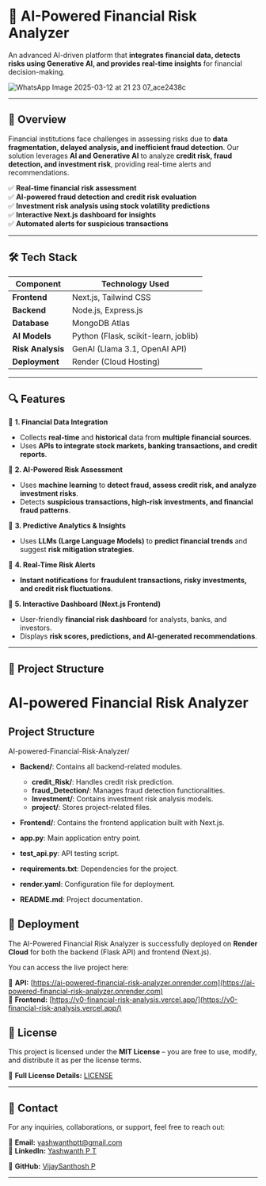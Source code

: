 # 🚀 AI-Powered Financial Risk Analyzer

An advanced AI-driven platform that **integrates financial data, detects risks using Generative AI, and provides real-time insights** for financial decision-making.

![WhatsApp Image 2025-03-12 at 21 23 07_ace2438c](https://github.com/user-attachments/assets/6eadfdd7-07e1-40dc-b433-e61ee970bceb)


---

## 📖 Overview  
Financial institutions face challenges in assessing risks due to **data fragmentation, delayed analysis, and inefficient fraud detection**. Our solution leverages **AI and Generative AI** to analyze **credit risk, fraud detection, and investment risk**, providing real-time alerts and recommendations.

✅ **Real-time financial risk assessment**  
✅ **AI-powered fraud detection and credit risk evaluation**  
✅ **Investment risk analysis using stock volatility predictions**  
✅ **Interactive Next.js dashboard for insights**  
✅ **Automated alerts for suspicious transactions**  

---

## 🛠️ Tech Stack  

| Component    | Technology Used |
|-------------|----------------|
| **Frontend** | Next.js, Tailwind CSS |
| **Backend**  | Node.js, Express.js |
| **Database** | MongoDB Atlas |
| **AI Models** | Python (Flask, scikit-learn, joblib) |
| **Risk Analysis** | GenAI (Llama 3.1, OpenAI API) |
| **Deployment** | Render (Cloud Hosting) |

---

## 🔍 Features  

📌 **1. Financial Data Integration**  
- Collects **real-time** and **historical** data from **multiple financial sources**.  
- Uses **APIs to integrate stock markets, banking transactions, and credit reports**.  

📌 **2. AI-Powered Risk Assessment**  
- Uses **machine learning** to **detect fraud, assess credit risk, and analyze investment risks**.  
- Detects **suspicious transactions, high-risk investments, and financial fraud patterns**.  

📌 **3. Predictive Analytics & Insights**  
- Uses **LLMs (Large Language Models)** to **predict financial trends** and suggest **risk mitigation strategies**.  

📌 **4. Real-Time Risk Alerts**  
- **Instant notifications** for **fraudulent transactions, risky investments, and credit risk fluctuations**.  

📌 **5. Interactive Dashboard (Next.js Frontend)**  
- User-friendly **financial risk dashboard** for analysts, banks, and investors.  
- Displays **risk scores, predictions, and AI-generated recommendations**.  

---


## 📂 Project Structure  
# AI-powered Financial Risk Analyzer

## Project Structure
AI-powered-Financial-Risk-Analyzer/ 
- **Backend/**: Contains all backend-related modules.
  - **credit_Risk/**: Handles credit risk prediction.
  - **fraud_Detection/**: Manages fraud detection functionalities.
  - **Investment/**: Contains investment risk analysis models.
  - **project/**: Stores project-related files.

- **Frontend/**: Contains the frontend application built with Next.js.

- **app.py**: Main application entry point.

- **test_api.py**: API testing script.

- **requirements.txt**: Dependencies for the project.

- **render.yaml**: Configuration file for deployment.

- **README.md**: Project documentation.



## 📡 Deployment  

The AI-Powered Financial Risk Analyzer is successfully deployed on **Render Cloud** for both the backend (Flask API) and frontend (Next.js).  

You can access the live project here:  

🔗 **API:** [https://ai-powered-financial-risk-analyzer.onrender.com](https://ai-powered-financial-risk-analyzer.onrender.com)  
🔗 **Frontend:** [https://v0-financial-risk-analysis.vercel.app/](https://v0-financial-risk-analysis.vercel.app/)  
## 📜 License  

This project is licensed under the **MIT License** – you are free to use, modify, and distribute it as per the license terms.  

🔗 **Full License Details:** [LICENSE](./LICENSE)  

---

## 📩 Contact  

For any inquiries, collaborations, or support, feel free to reach out:  

📧 **Email:** [yashwanthptt@gmail.com ](mailto:yashwanthptt@gmail.com)  
🔗 **LinkedIn:** [Yashwanth P T](https://linkedin.com/in/yashwanth-p-t-022976334) 

📂 **GitHub:** [VijaySanthosh P](https://github.com/vijaysanthoshp)  

---

